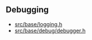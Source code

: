 ## Debugging

- [src/base/logging.h](https://code.google.com/p/chromium/codesearch#chromium/src/base/logging.h)
- [src/base/debug/debugger.h](https://code.google.com/p/chromium/codesearch#chromium/src/base/debug/debugger.h)
